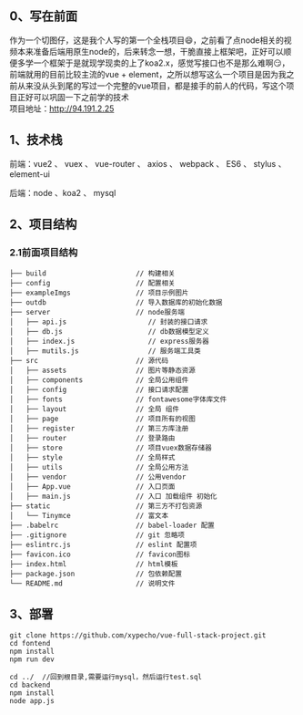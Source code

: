 ## 0、写在前面
作为一个切图仔，这是我个人写的第一个全栈项目:smile:，之前看了点node相关的视频本来准备后端用原生node的，后来转念一想，干脆直接上框架吧，正好可以顺便多学一个框架于是就现学现卖的上了koa2.x，感觉写接口也不是那么难啊:smirk:，前端就用的目前比较主流的vue + element，之所以想写这么一个项目是因为我之前从来没从头到尾的写过一个完整的vue项目，都是接手的前人的代码，写这个项目正好可以巩固一下之前学的技术  
项目地址：http://94.191.2.25

## 1、技术栈
前端：vue2 、 vuex 、 vue-router 、 axios 、 webpack 、 ES6 、 stylus 、 element-ui


后端：node 、koa2 、 mysql

## 2、项目结构

### 2.1前面项目结构

```shell
├── build                      // 构建相关  
├── config                     // 配置相关
├── exampleImgs                // 项目示例图片
├── outdb                      // 导入数据库的初始化数据
├── server                     // node服务端
│   ├── api.js                    // 封装的接口请求
│   ├── db.js                     // db数据模型定义
│   ├── index.js                  // express服务器
│   ├── mutils.js                 // 服务端工具类
├── src                        // 源代码
│   ├── assets                 // 图片等静态资源
│   ├── components             // 全局公用组件
│   ├── config                 // 接口请求配置
│   ├── fonts                  // fontawesome字体库文件
│   ├── layout                 // 全局 组件
│   ├── page                   // 项目所有的视图
│   ├── register               // 第三方库注册
│   ├── router                 // 登录路由
│   ├── store                  // 项目vuex数据存储器
│   ├── style                  // 全局样式
│   ├── utils                  // 全局公用方法
│   ├── vendor                 // 公用vendor
│   ├── App.vue                // 入口页面
│   ├── main.js                // 入口 加载组件 初始化
├── static                     // 第三方不打包资源
│   └── Tinymce                // 富文本
├── .babelrc                   // babel-loader 配置
├── .gitignore                 // git 忽略项
├── eslintrc.js                // eslint 配置项
├── favicon.ico                // favicon图标
├── index.html                 // html模板
├── package.json               // 包依赖配置
└── README.md                  // 说明文件

```

## 3、部署
```
git clone https://github.com/xypecho/vue-full-stack-project.git
cd fontend
npm install 
npm run dev

cd ../  //回到根目录,需要运行mysql，然后运行test.sql
cd backend
npm install
node app.js
```